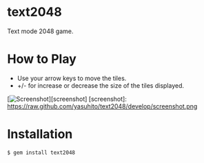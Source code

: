 text2048
========

Text mode 2048 game.

How to Play
===========

- Use your arrow keys to move the tiles.
- +/- for increase or decrease the size of the tiles displayed.

[![Screenshot](https://raw.github.com/yasuhito/text2048/develop/screenshot.png)][screenshot]
[screenshot]: https://raw.github.com/yasuhito/text2048/develop/screenshot.png

Installation
============

```
$ gem install text2048
```
